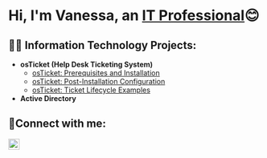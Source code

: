 <h1>Hi, I'm Vanessa, an <a href="https://linkedin.com/in/vanessa-lindor-58b970287/">IT Professional</a>😊</h1>

<h2>👨‍💻 Information Technology Projects:</h2>

- <b>osTicket (Help Desk Ticketing System)</b>
  - [osTicket: Prerequisites and Installation](https://github.com/vlindor/osticket-prereqs)
  - [osTicket: Post-Installation Configuration](https://github.com/vlindor/post-install-config)
  - [osTicket: Ticket Lifecycle Examples](https://github.com/joshmadakorcc/ticket-lifecycle)
- <b>Active Directory</b>
 
  
<h2>🤳Connect with me:</h2>

[<img align="left" alt="Josh | LinkedIn" width="22px" src="https://cdn.jsdelivr.net/npm/simple-icons@v3/icons/linkedin.svg" />][linkedin]


[linkedin]: https://www.linkedin.com/in/vanessa-lindor-58b970287
